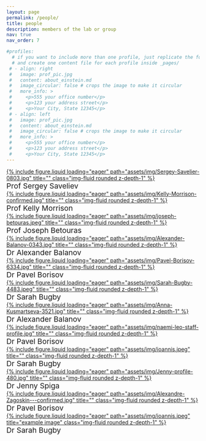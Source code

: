 ```yaml
---
layout: page
permalink: /people/
title: people
description: members of the lab or group
nav: true
nav_order: 7

#profiles:
  # if you want to include more than one profile, just replicate the following block
  # and create one content file for each profile inside _pages/
 # - align: right
 #   image: prof_pic.jpg
 #   content: about_einstein.md
 #   image_circular: false # crops the image to make it circular
 #   more_info: >
 #     <p>555 your office number</p>
 #     <p>123 your address street</p>
 #     <p>Your City, State 12345</p>
 # - align: left
 #   image: prof_pic.jpg
 #   content: about_einstein.md
 #   image_circular: false # crops the image to make it circular
 #   more_info: >
 #     <p>555 your office number</p>
 #     <p>123 your address street</p>
 #     <p>Your City, State 12345</p>
---
```

<div class="row">
    <div class="col-sm mt-3 mt-md-0">
      <a href="https://www.lboro.ac.uk/departments/physics/staff/sergey-saveliev/">  
      {% include figure.liquid loading="eager" path="assets/img/Sergey-Savelier-0803.jpg" title="" class="img-fluid rounded z-depth-1" %}</a>
            <div class="caption" style="font-size: 1.2rem">
     Prof Sergey Saveliev
</div>
    </div>
    <div class="col-sm mt-3 mt-md-0">
      <a href="https://www.lboro.ac.uk/departments/physics/staff/kelly-morrison/">
        {% include figure.liquid loading="eager" path="assets/img/Kelly-Morrison-confirmed.jpg" title="" class="img-fluid rounded z-depth-1" %}</a>
                    <div class="caption" style="font-size: 1.2rem">
     Prof Kelly Morrison
</div>
    </div>
    <div class="col-sm mt-3 mt-md-0">
      <a href="https://www.lboro.ac.uk/departments/physics/staff/joseph-betouras/">
        {% include figure.liquid loading="eager" path="assets/img/joseph-betouras.jpeg" title="" class="img-fluid rounded z-depth-1" %}</a>
                            <div class="caption" style="font-size: 1.2rem">
     Prof Joseph Betouras
</div>
    </div>
</div>
<div class="row">
    <div class="col-sm mt-3 mt-md-0">
      <a href="https://www.lboro.ac.uk/departments/physics/staff/alexander-balanov/">  
      {% include figure.liquid loading="eager" path="assets/img/Alexander-Balanov-0343.jpg" title="" class="img-fluid rounded z-depth-1" %}</a>
            <div class="caption" style="font-size: 1.2rem">
     Dr Alexander Balanov
</div>
    </div>
    <div class="col-sm mt-3 mt-md-0">
      <a href="https://www.lboro.ac.uk/departments/physics/staff/kelly-morrison/">
        {% include figure.liquid loading="eager" path="assets/img/Pavel-Borisov-6334.jpg" title="" class="img-fluid rounded z-depth-1" %}</a>
                    <div class="caption" style="font-size: 1.2rem">
     Dr Pavel Borisov
</div>
    </div>
    <div class="col-sm mt-3 mt-md-0">
      <a href="https://www.lboro.ac.uk/departments/physics/staff/sarah-bugby/">
        {% include figure.liquid loading="eager" path="assets/img/Sarah-Bugby-4483.jpeg" title="" class="img-fluid rounded z-depth-1" %}</a>
                            <div class="caption" style="font-size: 1.2rem">
     Dr Sarah Bugby
</div>
    </div>
</div>
<div class="row">
    <div class="col-sm mt-3 mt-md-0">
      <a href="https://www.lboro.ac.uk/departments/physics/staff/anna-kusmartseva/">  
      {% include figure.liquid loading="eager" path="assets/img/Anna-Kusmartseva-3521.jpg" title="" class="img-fluid rounded z-depth-1" %}</a>
            <div class="caption" style="font-size: 1.2rem">
     Dr Alexander Balanov
</div>
    </div>
    <div class="col-sm mt-3 mt-md-0">
      <a href="https://www.lboro.ac.uk/departments/physics/staff/naemi-leo/">
        {% include figure.liquid loading="eager" path="assets/img/naemi-leo-staff-profile.jpg" title="" class="img-fluid rounded z-depth-1" %}</a>
                    <div class="caption" style="font-size: 1.2rem">
     Dr Pavel Borisov
</div>
    </div>
    <div class="col-sm mt-3 mt-md-0">
      <a href="https://www.lboro.ac.uk/departments/physics/staff/ioannis-rousochatzakis/">
        {% include figure.liquid loading="eager" path="assets/img/ioannis.jpeg" title="" class="img-fluid rounded z-depth-1" %}</a>
                            <div class="caption" style="font-size: 1.2rem">
     Dr Sarah Bugby
</div>
    </div>
</div>
<div class="row">
    <div class="col-sm mt-3 mt-md-0">
      <a href="https://www.lboro.ac.uk/departments/physics/staff/jenny-spiga/">  
      {% include figure.liquid loading="eager" path="assets/img/Jenny-profile-480.jpg" title="" class="img-fluid rounded z-depth-1" %}</a>
            <div class="caption" style="font-size: 1.2rem">
     Dr Jenny Spiga
</div>
    </div>
    <div class="col-sm mt-3 mt-md-0">
      <a href="https://www.lboro.ac.uk/departments/physics/staff/alexandre-zagoskin/">
        {% include figure.liquid loading="eager" path="assets/img/Alexandre-Zagoskin---confirmed.jpg" title="" class="img-fluid rounded z-depth-1" %}</a>
                    <div class="caption" style="font-size: 1.2rem">
     Dr Pavel Borisov
</div>
    </div>
    <div class="col-sm mt-3 mt-md-0">
      <a href="https://www.lboro.ac.uk/departments/physics/staff/ioannis-rousochatzakis/">
        {% include figure.liquid loading="eager" path="assets/img/ioannis.jpeg" title="example image" class="img-fluid rounded z-depth-1" %}</a>
                            <div class="caption" style="font-size: 1.2rem">
     Dr Sarah Bugby
</div>
    </div>
</div>


